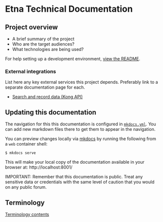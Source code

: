 # Etna Technical Documentation

## Project overview

- A brief summary of the project
- Who are the target audiences?
- What technologies are being used?

For help setting up a development environment, [view the README](https://github.com/nationalarchives/ds-wagtail/blob/main/README.md).

### External integrations

List here any key external services this project depends. Preferably link to a separate documentation page for each.

- [Search and record data (Kong API)](features/search-and-record-data.md)

## Updating this documentation

The navigation for this this documentation is configured in [``mkdocs.yml``](https://github.com/nationalarchives/ds-wagtail/blob/main/). You can add new markdown files there to get them to appear in the navigation.

You can preview changes locally via [mkdocs](https://www.mkdocs.org/) by running the following from a `web` container shell:

```console
$ mkdocs serve
```

This will make your local copy of the documentation available in your browser at:
http://localhost:8001/


IMPORTANT: Remember that this documentation is public. Treat any sensitive data or credentials with the same level of caution that you would on any public forum.

## Terminology

[Terminology contents](developer-guide/terminology.md)